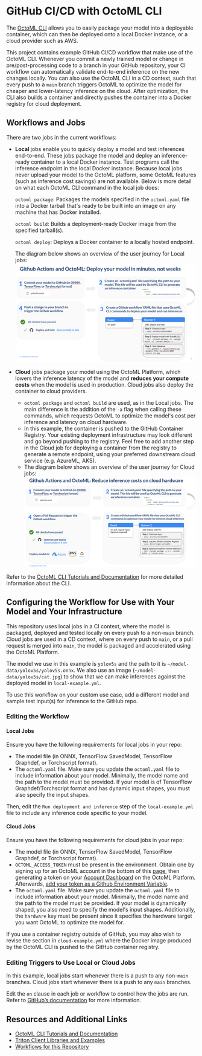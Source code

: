 # GitHub CI/CD with OctoML CLI

The [OctoML CLI](https://try.octoml.ai/cli) allows you to easily package your model into a
deployable container, which can then be deployed onto a local Docker instance, or a cloud
provider such as AWS.

This project contains example GitHub CI/CD workflow that make use of the OctoML CLI. 
Whenever you commit a newly trained model or change in pre/post-processing code to a branch
in your GitHub repository, your CI workflow can automatically validate end-to-end inference 
on the new changes locally. You can also use the OctoML CLI in a CD context, such that every
push to a `main` branch triggers OctoML to optimize the model for cheaper and lower-latency
inference on the cloud. After optimization, the CLI also builds a container and directly 
pushes the container into a Docker registry for cloud deployment.

## Workflows and Jobs

There are two jobs in the current workflows:
- **Local** jobs enable you to quickly deploy a model and test inferences end-to-end.
  These jobs package the model and deploy an inference-ready container to a local 
  Docker instance. Test programs call the inference 
  endpoint in the local Docker instance. Because local jobs never upload your model to the
  OctoML platform, some OctoML features (such as inference cost savings) are not available.
  Below is more detail on what each OctoML CLI command in the local job does:
  
  `octoml package`: Packages the models specified in the `octoml.yaml` file into a 
  Docker tarball that's ready to be built into an image on any machine that has Docker installed. 

  `octoml build`: Builds a deployment-ready Docker image from the specified tarball(s). 

  `octoml deploy`: Deploys a Docker container to a locally hosted endpoint.
  
  The diagram below shows an overview of the user journey for Local jobs: ![Local UX](/workflow-diagrams/Local-job.png)

- **Cloud** jobs package your model using the OctoML Platform, which lowers the inference
  latency of the model and **reduces your compute costs** when the model is used in 
  production. Cloud jobs also deploy the container to cloud providers.

  - `octoml package` and `octoml build` are used, as in the Local jobs. The main difference is the 
    addition of the `-a` flag when calling these commands, which requests OctoML
    to optimize the model's cost per inference and latency on cloud hardware.
  - In this example, the container is pushed to the GitHub Container Registry. Your existing deployment 
    infrastructure may look different and go beyond pushing to the registry. Feel free to add another 
    step in the Cloud job for deploying a container from the registry to generate a remote endpoint,
    using your preferred downstream cloud service (e.g. AzureML, AKS).
  - The diagram below shows an overview of the user journey for Cloud jobs: ![Cloud UX](/workflow-diagrams/Cloud-job.png)
 
Refer to the [OctoML CLI Tutorials and Documentation](https://github.com/octoml/octoml-cli-tutorials)
for more detailed information about the CLI.

## Configuring the Workflow for Use with Your Model and Your Infrastructure

This repository uses local jobs in a CI context, where the model is packaged, deployed and
tested locally on every push to a non-`main` branch. Cloud jobs are used in a CD context,
where on every push to `main`, or a pull request is merged into `main`, the model is
packaged and accelerated using the OctoML Platform.

The model we use in this example is `yolov5s` and the path to it is 
`~/model-data/yolov5s/yolov5s.onnx`. We also use an image (`~/model-data/yolov5s/cat.jpg`)
to show that we can make inferences against the deployed model in `local-example.yml`.

To use this workflow on your custom use case, add a different model and sample test input(s)
for inference to the GitHub repo.

### Editing the Workflow

#### Local Jobs

Ensure you have the following requirements for local jobs in your repo:

- The model file (in ONNX, TensorFlow SavedModel, TensorFlow Graphdef, or Torchscript format).
- The `octoml.yaml` file. Make sure you update the `octoml.yaml` file to include information about your model.
Minimally, the model name and the path to the model must be provided. If your model is of TensorFlow Graphdef/Torchscript
format and has dynamic input shapes, you must also specify the input shapes.

Then, edit the `Run deployment and inference` step of the `local-example.yml` file to include any 
inference code specific to your model.

#### Cloud Jobs

Ensure you have the following requirements for cloud jobs in your repo:

- The model file (in ONNX, TensorFlow SavedModel, TensorFlow Graphdef, or Torchscript format).
- `OCTOML_ACCESS_TOKEN` must be present in the environment. Obtain one by 
  signing up for an OctoML account in the bottom of this [page](https://try.octoml.ai/cli/), then
  generating a token on your [Account Dashboard](https://app.octoml.ai/account/settings) on the OctoML Platform.
  Afterwards, [add your token as a Github Environment Variable](https://docs.github.com/en/actions/learn-github-actions/variables#creating-configuration-variables-for-a-repository).
- The `octoml.yaml` file. Make sure you update the `octoml.yaml` file to include information about your model.
  Minimally, the model name and the path to the model must be provided. If your model is dynamically shaped,
  you also need to specify the model's input shapes. Additionally, the `hardware` key must be 
  present since it specifies the hardware target you want OctoML to optimize the model for.

If you use a container registry outside of GitHub, you may also wish to revise the section in `cloud-example.yml`
where the Docker image produced by the OctoML CLI is pushed to the GitHub container registry.

### Editing Triggers to Use Local or Cloud Jobs

In this example, local jobs start whenever there is a push to any non-`main` branches.
Cloud jobs start whenever there is a push to any `main` branches.

Edit the `on` clause in each job or workflow to control how the jobs are run. Refer to
[GitHub’s documentation](https://docs.github.com/en/actions/using-workflows/triggering-a-workflow) 
for more information.

## Resources and Additional Links

- [OctoML CLI Tutorials and Documentation](https://github.com/octoml/octoml-cli-tutorials)
- [Triton Client Libraries and Examples](https://github.com/triton-inference-server/client)
- [Workflows for this Repository](https://github.com/octoml/octoml-cli-workflows/actions)
